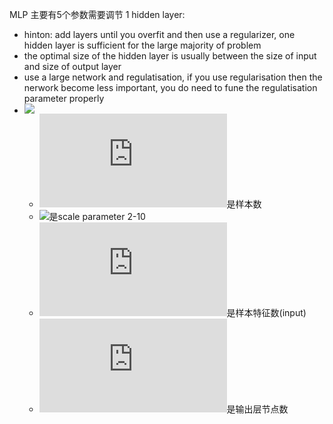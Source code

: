 MLP 主要有5个参数需要调节
1 hidden layer:
  * hinton:  add layers until you overfit and then use a regularizer, one hidden layer is sufficient for the large majority of problem
  * the optimal size of the hidden layer is usually between the size of input and size of output layer
  * use a large network and regulatisation, if you use regularisation then the nerwork become less important, you do need to fune the      regulatisation parameter properly
  * ![](http://latex.codecogs.com/gif.latex?\\frac{N_s}{\\alpha*(N_i+N_o)})  
     * ![](http://latex.codecogs.com/gif.latex?N_s)是样本数
     * ![](http://latex.codecogs.com/gif.latex?\\alpha)是scale parameter 2-10
     * ![](http://latex.codecogs.com/gif.latex?N_i)是样本特征数(input)
     * ![](http://latex.codecogs.com/gif.latex?N_o)是输出层节点数
     
